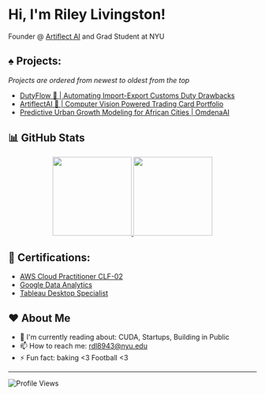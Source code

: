 # Hi, I'm Riley Livingston! 

Founder @ [Artiflect AI](https://artiflect.app/) and Grad Student at NYU

## ♠️ Projects:
*Projects are ordered from newest to oldest from the top*
- [DutyFlow 🚢 | Automating Import-Export Customs Duty Drawbacks](https://github.com/Riley-livingston/duty-flow)
- [ArtiflectAI 🥭 | Computer Vision Powered Trading Card Portfolio](https://github.com/Riley-livingston/Mango)
- [Predictive Urban Growth Modeling for African Cities | OmdenaAI](https://riley-livingston-temporary-streamlit-1--omdena-homepage-ymlo55.streamlit.app/)

## 📊 GitHub Stats

<div align="center">
  <a href="https://github.com/Riley-livingston">
    <img height="160em" src="https://github-readme-stats-sigma-five.vercel.app/api?username=Riley-livingston&show_icons=true&theme=tokyonight&count_private=true&include_all_commits=true&border_radius=10" />
    <img height="160em" src="https://github-readme-stats-sigma-five.vercel.app/api/top-langs/?username=Riley-livingston&layout=compact&theme=tokyonight&hide=html,css&border_radius=10" />
  </a>

  </div>

## 📄 Certifications:
- [AWS Cloud Practitioner CLF-02](https://www.credly.com/badges/4154efab-e896-4614-8019-e5dd7210eebe)
- [Google Data Analytics](https://coursera.org/share/1bc669ea0359a81e313d773a412d5bb6)
- [Tableau Desktop Specialist](https://www.credly.com/badges/cd0f31cb-d769-4520-9b8d-a0dfabcaa071?source=linked_in_profile)

## ❤️ About Me
- 🌱 I'm currently reading about: CUDA, Startups, Building in Public
- 📫 How to reach me: rdl8943@nyu.edu
- ⚡ Fun fact: baking <3 Football <3

---

![Profile Views](https://komarev.com/ghpvc/?username=Riley-livingston&color=brightgreen)
